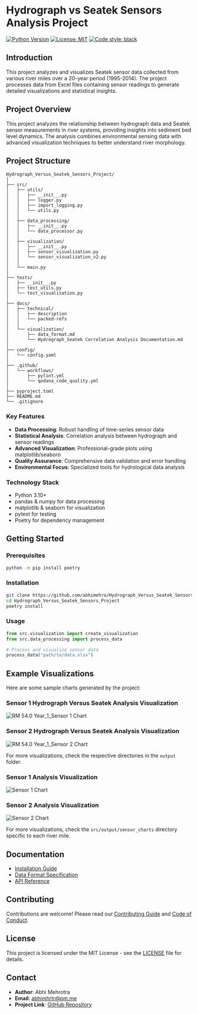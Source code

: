 # Hydrograph vs Seatek Sensors Analysis Project

[![Python Version](https://img.shields.io/badge/python-3.10%2B-blue)](https://www.python.org/downloads/)
[![License: MIT](https://img.shields.io/badge/License-MIT-yellow.svg)](https://opensource.org/licenses/MIT)
[![Code style: black](https://img.shields.io/badge/code%20style-black-000000.svg)](https://github.com/psf/black)

## Introduction

This project analyzes and visualizes Seatek sensor data collected from various river miles over a 20-year period (1995-2014). The project processes data from Excel files containing sensor readings to generate detailed visualizations and statistical insights.

## Project Overview

This project analyzes the relationship between hydrograph data and Seatek sensor measurements in river systems, providing insights into sediment bed level dynamics. The analysis combines environmental sensing data with advanced visualization techniques to better understand river morphology.

## Project Structure

```
Hydrograph_Versus_Seatek_Sensors_Project/
│
├── src/
│   ├── utils/
│   │   ├── __init__.py
│   │   ├── logger.py
│   │   ├── import_logging.py
│   │   └── utils.py
│   │
│   ├── data_processing/
│   │   ├── __init__.py
│   │   └── data_processor.py
│   │
│   ├── visualization/
│   │   ├── __init__.py
│   │   ├── sensor_visualization.py
│   │   └── sensor_visualization_v2.py
│   │
│   └── main.py
│
├── tests/
│   ├── __init__.py
│   ├── test_utils.py
│   └── test_visualization.py
│
├── docs/
│   ├── technical/
│   │   ├── description
│   │   └── packed-refs
│   │
│   └── visualization/
│       ├── data_format.md
│       └── Hydrograph_Seatek Correlation Analysis Documentation.md
│
├── config/
│   └── config.yaml
│
├── .github/
│   └── workflows/
│       ├── pylint.yml
│       └── qodana_code_quality.yml
│
├── pyproject.toml
├── README.md
└── .gitignore
```

### Key Features

- **Data Processing**: Robust handling of time-series sensor data
- **Statistical Analysis**: Correlation analysis between hydrograph and sensor readings
- **Advanced Visualization**: Professional-grade plots using matplotlib/seaborn
- **Quality Assurance**: Comprehensive data validation and error handling
- **Environmental Focus**: Specialized tools for hydrological data analysis

### Technology Stack

- Python 3.10+
- pandas & numpy for data processing
- matplotlib & seaborn for visualization
- pytest for testing
- Poetry for dependency management

## Getting Started

### Prerequisites

```bash
python -m pip install poetry
```

### Installation

```bash
git clone https://github.com/abhimehro/Hydrograph_Versus_Seatek_Sensors_Project.git
cd Hydrograph_Versus_Seatek_Sensors_Project
poetry install
```

### Usage

```python
from src.visualization import create_visualization
from src.data_processing import process_data

# Process and visualize sensor data
process_data("path/to/data.xlsx")
```

## Example Visualizations

Here are some sample charts generated by the project:

### Sensor 1 Hydrograph Versus Seatek Analysis Visualization

![RM 54.0 Year_1_Sensor 1 Chart](output/RM_54.0/RM_54.0_Year_1_Sensor%201.png)

### Sensor 2 Hydrograph Versus Seatek Analysis Visualization

![RM 54.0 Year_1_Sensor 2 Chart](output/RM_54.0/RM_54.0_Year_1_Sensor%202.png)

For more visualizations, check the respective directories in the `output` folder.

### Sensor 1 Analysis Visualization

![Sensor 1 Chart](src/output/RM_54.0/sensor_charts/Sensor_1/RM_54.0_Year_1_Sensor_1.png)

### Sensor 2 Analysis Visualization

![Sensor 2 Chart](src/output/RM_54.0/sensor_charts/Sensor_2/RM_54.0_Year_1_Sensor_2.png)

For more visualizations, check the `src/output/sensor_charts` directory specific to each river mile.

## Documentation

- [Installation Guide](docs/technical/installation.md)
- [Data Format Specification](docs/technical/data_format.md)
- [API Reference](docs/technical/Technical%20Documentation)

## Contributing

Contributions are welcome! Please read our [Contributing Guide](CONTRIBUTING.md) and [Code of Conduct](CODE_OF_CONDUCT.md).

## License

This project is licensed under the MIT License - see the [LICENSE](LICENSE) file for details.

## Contact

- **Author**: Abhi Mehrotra
- **Email**: abhimhrtr@pm.me
- **Project Link**: [GitHub Repository](https://github.com/abhimehro/Hydrograph_Versus_Seatek_Sensors_Project)
